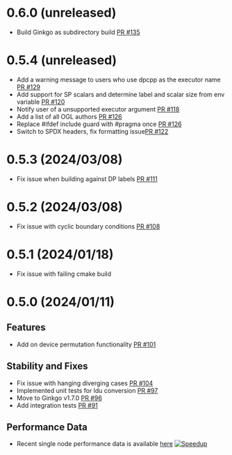 <!--
SPDX-FileCopyrightText: 2024 OGL authors

SPDX-License-Identifier: GPL-3.0-or-later
-->
# 0.6.0 (unreleased)
- Build Ginkgo as subdirectory build [PR #135](https://github.com/hpsim/OGL/pull/135)
# 0.5.4 (unreleased)
- Add a warning message to users who use dpcpp as the executor name [PR #129](https://github.com/hpsim/OGL/pull/129)
- Add support for SP scalars and determine label and scalar size from env variable [PR #120](https://github.com/hpsim/OGL/pull/120)
- Notify user of a unsupported executor argument [PR #118](https://github.com/hpsim/OGL/pull/118)
- Add a list of all OGL authors [PR #126](https://github.com/hpsim/OGL/pull/126)
- Replace #ifdef include guard with #pragma once [PR #126](https://github.com/hpsim/OGL/pull/126)
- Switch to SPDX headers, fix formatting issue[PR #122](https://github.com/hpsim/OGL/pull/112)
# 0.5.3 (2024/03/08)
- Fix issue when building against DP labels [PR #111](https://github.com/hpsim/OGL/pull/111)
# 0.5.2 (2024/03/08)
- Fix issue with cyclic boundary conditions [PR #108](https://github.com/hpsim/OGL/pull/108)
# 0.5.1 (2024/01/18)
- Fix issue with failing cmake build
# 0.5.0 (2024/01/11)
## Features
- Add on device permutation functionality [PR #101](https://github.com/hpsim/OGL/pull/101)
## Stability and Fixes
- Fix issue with hanging diverging cases [PR #104](https://github.com/hpsim/OGL/pull/96)
- Implemented unit tests for ldu conversion [PR #97](https://github.com/hpsim/OGL/pull/97)
- Move to Ginkgo v1.7.0 [PR #96](https://github.com/hpsim/OGL/pull/96)
- Add integration tests [PR #91](https://github.com/hpsim/OGL/pull/91)
## Performance Data
- Recent single node performance data is available [here](https://github.com/exasim-project/benchmark_data/pull/5)
[![Speedup](https://github.com/exasim-project/benchmark_data/blob/ogl_170_rev1/2024-01-10_09_21/LidDrivenCavity3D/postProcessing/ogl_170_rev1/unprecond_speedup_SolveP_over_nCells_c%3DnProcs_s%3Dsolver_p_cols%3DHost.png)](https://github.com/exasim-project/benchmark_data/blob/ogl_170_rev1/2024-01-10_09_21/LidDrivenCavity3D/postProcessing/ogl_170_rev1/unprecond_speedup_SolveP_over_nCells_c%3DnProcs_s%3Dsolver_p_cols%3DHost.png)
